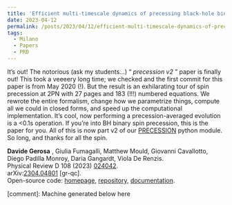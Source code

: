 ```yaml
---
title: 'Efficient multi-timescale dynamics of precessing black-hole binaries'
date: 2023-04-12
permalink: /posts/2023/04/12/efficient-multi-timescale-dynamics-of-precessing-black-hole-binaries
tags:
  - Milano
  - Papers
  - PRD
---
```


It’s out! The notorious (ask my students…) “ _precession v2_ ” paper is finally out! This took a veeeery long time; we checked and the first commit for this paper is from May 2020 (!). But the result is an exhilarating tour of spin precession at 2PN with 27 pages and 183 (!!!) numbered equations. We rewrote the entire formalism, change how we parametrize things, compute all we could in closed forms, and speed up the computational implementation. It’s cool, now performing a precession-averaged evolution is a <0.1s operation. If you’re into BH binary spin precession, this is the paper for you. All of this is now part v2 of our [PRECESSION](<../../../../../index.html?p=658>) python module. So long, and thanks for all the spin.

**Davide Gerosa** , Giulia Fumagalli, Matthew Mould, Giovanni Cavallotto, Diego Padilla Monroy, Daria Gangardt, Viola De Renzis.  
Physical Review D 108 (2023) [024042](<https://journals.aps.org/prd/abstract/10.1103/PhysRevD.108.024042>).  
arXiv:[](<https://arxiv.org/abs/2204.00026>)[](<https://arxiv.org/abs/2204.03423>)[2304.04801](<https://arxiv.org/abs/2304.04801>) [gr-qc].  
Open-source code: [homepage](<../../../../../index.html?p=658>), [repository](<https://github.com/dgerosa/precession>), [documentation](<http://dgerosa.github.io/precession/>).

[comment]: Machine generated below here
